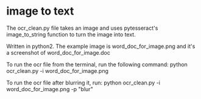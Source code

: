 # image to text

The ocr_clean.py file takes an image and uses pytesseract's image_to_string function to
turn the image into text.

Written in python2.
The example image is word_doc_for_image.png and it's a screenshot of word_doc_for_image.doc

To run the ocr file from the terminal, run the following command:
python ocr_clean.py -i word_doc_for_image.png

To run the ocr file after blurring it, run:
python ocr_clean.py -i word_doc_for_image.png -p "blur"
